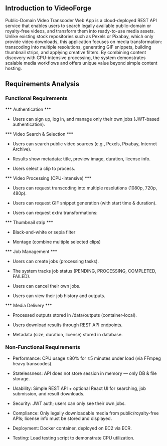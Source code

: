 ## Introduction to VideoForge

Public-Domain Video Transcoder Web App is a cloud-deployed REST API service that enables users to search legally available public-domain or royalty-free videos, and transform them into ready-to-use media assets. Unlike existing stock repositories such as Pexels or Pixabay, which only provide video downloads, this application focuses on media transformation: transcoding into multiple resolutions, generating GIF snippets, building thumbnail strips, and applying creative filters. By combining content discovery with CPU-intensive processing, the system demonstrates scalable media workflows and offers unique value beyond simple content hosting.

## Requirements Analysis

### Functional Requirements

***  Authentication *** 
- Users can sign up, log in, and manage only their own jobs (JWT-based authentication).

*** Video Search & Selection ***

- Users can search public video sources (e.g., Pexels, Pixabay, Internet Archive).

- Results show metadata: title, preview image, duration, license info.

- Users select a clip to process.

*** Video Processing (CPU-intensive) ***

- Users can request transcoding into multiple resolutions (1080p, 720p, 480p).

- Users can request GIF snippet generation (with start time & duration).

- Users can request extra transformations:

*** Thumbnail strip ***

- Black-and-white or sepia filter

- Montage (combine multiple selected clips)

*** Job Management ***

- Users can create jobs (processing tasks).

- The system tracks job status (PENDING, PROCESSING, COMPLETED, FAILED).

- Users can cancel their own jobs.

- Users can view their job history and outputs.

*** Media Delivery ***

- Processed outputs stored in /data/outputs (container-local).

- Users download results through REST API endpoints.

- Metadata (size, duration, license) stored in database.

### Non-Functional Requirements

- Performance: CPU usage ≥80% for ≥5 minutes under load (via FFmpeg heavy transcodes).

- Statelessness: API does not store session in memory — only DB & file storage.

- Usability: Simple REST API + optional React UI for searching, job submission, and result downloads.

- Security: JWT auth; users can only see their own jobs.

- Compliance: Only legally downloadable media from public/royalty-free APIs; license info must be stored and displayed.

- Deployment: Docker container, deployed on EC2 via ECR.

- Testing: Load testing script to demonstrate CPU utilization.
